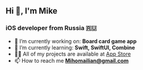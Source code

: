 ## Hi 👋, I'm Mike

### iOS developer from Russia 🇷🇺

- 🔭 I’m currently working on: **Board card game app**
- 🌱 I’m currently learning: **Swift, SwiftUI, Combine**
- 👨‍💻 All of my projects are available at [App Store](https://apps.apple.com/by/developer/mike-mailyan/id1547807750)
- 📫 How to reach me **Mihomailian@gmail.com**
